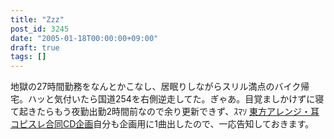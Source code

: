 ```yaml
---
title: "Zzz"
post_id: 3245
date: "2005-01-18T00:00:00+09:00"
draft: true
tags: []
---
```



地獄の27時間勤務をなんとかこなし、居眠りしながらスリル満点のバイク帰宅。ハッと気付いたら国道254を右側逆走してた。ぎゃあ。目覚ましかけずに寝て起きたらもう夜勤出勤2時間前なので余り更新できず、ｽﾏｿ [東方アレンジ・耳コピスレ合同CD企画](http://tsubu.s104.xrea.com/thcd/)自分も企画用に1曲出したので、一応告知しておきます。
